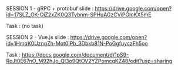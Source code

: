 SESSION 1 - gRPC + protobuf
slide : https://drive.google.com/open?id=17SLZ_OK-OiZ2xZK0Q3Tybnm-SPHuAGzCViPGIoKX5mE

Task : 
(no task)


SESSION 2 - Vue.js 
slide : https://drive.google.com/open?id=1HmqK0UznqZh-Mot0IPb_3Dbkb81N-PoGgfuyczFh5oo

Task : 
https://docs.google.com/document/d/1pS9-RcJt0E67nO_M92hJo_QI3o9QtOV2YZPomcgKZ48/edit?usp=sharing
